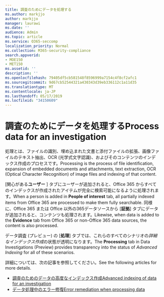 ```yaml
---
title: 調査のためにデータを処理する
ms.author: markjjo
author: markjjo
manager: laurawi
ms.date: ''
audience: Admin
ms.topic: article
ms.service: O365-seccomp
localization_priority: Normal
ms.collection: M365-security-compliance
search.appverid:
- MOE150
- MET150
ms.assetid: ''
description: ''
ms.openlocfilehash: 79405df5cb581548f8596999a7154c4f8cf2afc1
ms.sourcegitcommit: 9d67cb52544321a430343d39eb336112c1a11d35
ms.translationtype: MT
ms.contentlocale: ja-JP
ms.lasthandoff: 05/17/2019
ms.locfileid: "34150609"
---
```

# <a name="process-data-for-an-investigation"></a><span data-ttu-id="6ddcb-102">調査のためにデータを処理する</span><span class="sxs-lookup"><span data-stu-id="6ddcb-102">Process data for an investigation</span></span>

<span data-ttu-id="6ddcb-103">処理とは、ファイルの識別、埋め込まれた文書と添付ファイルの拡張、画像ファイルのテキスト抽出、OCR (光学式文字認識)、およびそのコンテンツのインデックス作成のプロセスです。</span><span class="sxs-lookup"><span data-stu-id="6ddcb-103">Processing is the process of file identification, expansion of embedded documents and attachments, text extraction, OCR (Optical Character Recognition) of image files and indexing of that content.</span></span>  

<span data-ttu-id="6ddcb-104">[関心がある**ユーザー** ] タブにユーザーが追加されると、Office 365 からすべてのインデックスが作成されたアイテムが完全に検索可能になるように処理されます。</span><span class="sxs-lookup"><span data-stu-id="6ddcb-104">When a person is added in **People of interest** tab, all partially indexed items from Office 365 are processed to make them fully searchable.</span></span>  <span data-ttu-id="6ddcb-105">同様に、Office 365 または Office 以外の365データソースから [**証拠**] タブにデータが追加されると、コンテンツも処理されます。</span><span class="sxs-lookup"><span data-stu-id="6ddcb-105">Likewise, when data is added to the **Evidence** tab from Office 365 or non-Office 365 data sources, the content is also processed.</span></span>

<span data-ttu-id="6ddcb-106">データ調査 (プレビュー) の [**処理**] タブでは、これらのすべてのシナリオの*詳細なインデックス作成*の状態が透明になります。</span><span class="sxs-lookup"><span data-stu-id="6ddcb-106">The **Processing** tab in Data Investigations (Preview) provides transparency into the status of *Advanced Indexing* for all of these scenarios.</span></span>

<span data-ttu-id="6ddcb-107">詳細については、次の記事を参照してください。</span><span class="sxs-lookup"><span data-stu-id="6ddcb-107">See the following articles for more details.</span></span>

- [<span data-ttu-id="6ddcb-108">調査のためのデータの高度なインデックス作成</span><span class="sxs-lookup"><span data-stu-id="6ddcb-108">Advanced indexing of data for an investigation</span></span>](index-data-people-of-interest.md)
- [<span data-ttu-id="6ddcb-109">データ処理中のエラー修復</span><span class="sxs-lookup"><span data-stu-id="6ddcb-109">Error remediation when processing data</span></span>](error-remediation.md)

